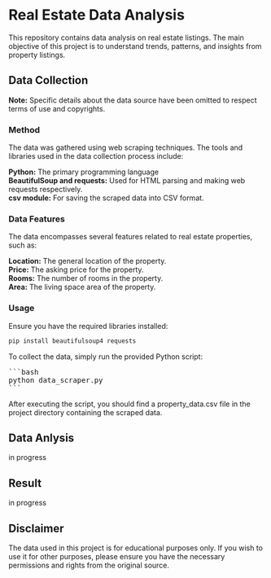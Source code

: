 # Real Estate Data Analysis

This repository contains data analysis on real estate listings. The main objective of this project is to understand trends, patterns, and insights from property listings.

## Data Collection

**Note:** Specific details about the data source have been omitted to respect terms of use and copyrights.

### Method
The data was gathered using web scraping techniques. The tools and libraries used in the data collection process include:

**Python:** The primary programming language<br>
**BeautifulSoup and requests:** Used for HTML parsing and making web requests respectively.<br>
**csv module:** For saving the scraped data into CSV format.

### Data Features
The data encompasses several features related to real estate properties, such as:

**Location:** The general location of the property.<br>
**Price:** The asking price for the property.<br>
**Rooms:** The number of rooms in the property.<br>
**Area:** The living space area of the property.<br>

### Usage

Ensure you have the required libraries installed:

```bash
pip install beautifulsoup4 requests
```



To collect the data, simply run the provided Python script:

<pre>
```bash
python data_scraper.py
```
</pre>


After executing the script, you should find a property_data.csv file in the project directory containing the scraped data.

## Data Anlysis
in progress

## Result
in progress

## Disclaimer

The data used in this project is for educational purposes only. If you wish to use it for other purposes, please ensure you have the necessary permissions and rights from the original source.
